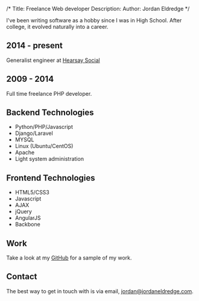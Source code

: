 /*
Title: Freelance Web developer
Description: 
Author: Jordan Eldredge
*/

I've been writing software as a hobby since I was in High School. After
college, it evolved naturally into a career.

## 2014 - present

Generalist engineer at [Hearsay Social](http://hearsaysocial.com/)

## 2009 - 2014

Full time freelance PHP developer.

## Backend Technologies

- Python/PHP/Javascript
- Django/Laravel
- MYSQL
- Linux (Ubuntu/CentOS)
- Apache
- Light system administration


## Frontend Technologies

- HTML5/CSS3
- Javascript
- AJAX
- jQuery
- AngularJS
- Backbone

## Work

Take a look at my [GitHub](https://github.com/captbaritone) for a sample of my work.

## Contact

The best way to get in touch with is via email,
[jordan@jordaneldredge.com](mailto:jordan@jordaneldredge.com).

